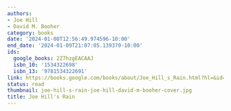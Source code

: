 ```yaml
---
authors:
- Joe Hill
- David M. Booher
category: books
date: '2024-01-08T12:56:49.974596-10:00'
end_date: '2024-01-09T21:07:05.139370-10:00'
ids:
  google_books: 2Z7hzgEACAAJ
  isbn_10: '1534322698'
  isbn_13: '9781534322691'
link: https://books.google.com/books/about/Joe_Hill_s_Rain.html?hl=&id=2Z7hzgEACAAJ
status: read
thumbnail: joe-hill-s-rain-joe-hill-david-m-booher-cover.jpg
title: Joe Hill's Rain
---
```

